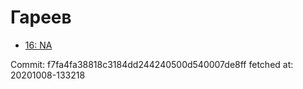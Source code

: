 # Гареев
- [16: NA](16.md)

Commit: f7fa4fa38818c3184dd244240500d540007de8ff
 fetched at: 20201008-133218
